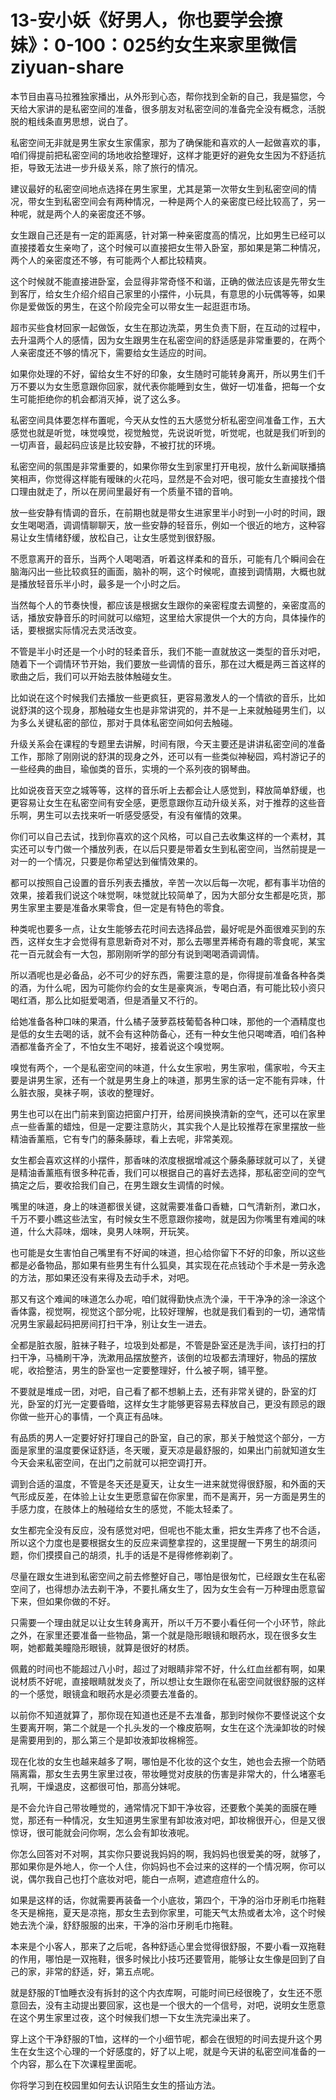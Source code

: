 # 13-安小妖《好男人，你也要学会撩妹》：0-100：025约女生来家里微信ziyuan-share

本节目由喜马拉雅独家播出，从外形到心态，帮你找到全新的自己，我是猫您，今天给大家讲的是私密空间的准备，很多朋友对私密空间的准备完全没有概念，活脱脱的粗线条直男思想，说白了。

私密空间无非就是男生家女生家儒家，那为了确保能和喜欢的人一起做喜欢的事，咱们得提前把私密空间的场地收拾整理好，这样才能更好的避免女生因为不舒适抗拒，导致无法进一步升级关系，除了旅行的情况。

建议最好的私密空间地点选择在男生家里，尤其是第一次带女生到私密空间的情况，带女生到私密空间会有两种情况，一种是两个人的亲密度已经比较高了，另一种呢，就是两个人的亲密度还不够。

女生跟自己还是有一定的距离感，针对第一种亲密度高的情况，比如男生已经可以直接搂着女生亲吻了，这个时候可以直接把女生带入卧室，那如果是第二种情况，两个人的亲密度还不够，有可能两个人都比较精爽。

这个时候就不能直接进卧室，会显得非常奇怪不和谐，正确的做法应该是先带女生到客厅，给女生介绍介绍自己家里的小摆件，小玩具，有意思的小玩偶等等，如果你是爱做饭的男生，在这个阶段完全可以带女生一起逛逛市场。

超市买些食材回家一起做饭，女生在那边洗菜，男生负责下厨，在互动的过程中，去升温两个人的感情，因为女生跟男生在私密空间的舒适感是非常重要的，在两个人亲密度还不够的情况下，需要给女生适应的时间。

如果你处理的不好，留给女生不好的印象，女生随时可能转身离开，所以男生们千万不要以为女生愿意跟你回家，就代表你能睡到女生，做好一切准备，把每一个女生可能拒绝你的机会都消灭掉，说了这么多。

私密空间具体要怎样布置呢，今天从女性的五大感觉分析私密空间准备工作，五大感觉也就是听觉，味觉嗅觉，视觉触觉，先说说听觉，听觉呢，也就是我们听到的一切声音，最起码应该是比较安静，不被打扰的环境。

私密空间的氛围是非常重要的，如果你带女生到家里打开电视，放什么新闻联播搞笑相声，你觉得这样能有暧昧的火花吗，显然是不会对吧，很可能女生直接找个借口理由就走了，所以在房间里最好有一个质量不错的音响。

放一些安静有情调的音乐，在前期也就是带女生进家里半小时到一小时的时间，跟女生喝喝酒，调调情聊聊天，放一些安静的轻音乐，例如一个很近的地方，这种容易让女生情绪舒缓，放松自己，让女生感觉到很舒服。

不愿意离开的音乐，当两个人喝喝酒，听着这样柔和的音乐，可能有几个瞬间会在脑海闪出一些比较疯狂的画面，脑补的啊，这个时候呢，直接到调情期，大概也就是播放轻音乐半小时，最多是一个小时之后。

当然每个人的节奏快慢，都应该是根据女生跟你的亲密程度去调整的，亲密度高的话，播放安静音乐的时间就可以缩短，这里给大家提供一个大的方向，具体操作的话，要根据实际情况去灵活改变。

不管是半小时还是一个小时的轻柔音乐，我们不能一直就放这一类型的音乐对吧，随着下一个调情环节开始，我们要放一些调情的音乐，那在过大概是两三首这样的歌曲之后，我们可以开始去肢体触碰女生。

比如说在这个时候我们去播放一些更疯狂，更容易激发人的一个情欲的音乐，比如说舒淇的这个现身，那触碰女生也是非常讲究的，并不是一上来就触碰男生们，以为多么关键私密的部位，那对于具体私密空间如何去触碰。

升级关系会在课程的专题里去讲解，时间有限，今天主要还是讲讲私密空间的准备工作，那除了刚刚说的舒淇的现身之外，还可以有一些类似神秘园，鸡村游记子的一些经典的曲目，瑜伽类的音乐，实境的一个系列夜的钢琴曲。

比如说夜音天空之城等等，这样的音乐听上去都会让人感觉到，释放简单舒缓，也更容易让女生在私密空间有安全感，更愿意跟你互动升级关系，对于推荐的这些音乐啊，男生可以去找来听一听感受感受，有没有催情的效果。

你们可以自己去试，找到你喜欢的这个风格，可以自己去收集这样的一个素材，其实还可以专门做一个播放列表，在以后只要是带着女生到私密空间，当然前提是一对一的一个情况，只要是你希望达到催情效果的。

都可以按照自己设置的音乐列表去播放，辛苦一次以后每一次呢，都有事半功倍的效果，接着我们说这个味觉啊，味觉就比较简单了，因为大部分女生都是吃货，那男生家里主要是准备水果零食，但一定是有特色的零食。

种类呢也要多一点，让女生能够去花时间去选择品尝，最好呢是外面很难买到的东西，这样女生才会觉得有意思新奇对不对，那么去哪里弄稀奇有趣的零食呢，某宝花一百元就会有一大包，那刚刚听学的部分有说到喝喝酒调调情。

所以酒呢也是必备品，必不可少的好东西，需要注意的是，你得提前准备各种各类的酒，为什么呢，因为可能你约会的女生是豪爽派，专喝白酒，有可能比较小资只喝红酒，那么比如挺爱喝酒，但是酒量又不行的。

给她准备各种口味的果酒，什么橘子菠萝荔枝葡萄各种口味，那他的一个酒精度也是低的女生去喝的话，就不会有这种防备心，还有一种女生他只喝啤酒，咱们各种酒都准备齐全了，不怕女生不喝好，接着说这个嗅觉啊。

嗅觉有两个，一个是私密空间的味道，什么女生家啦，男生家啦，儒家啦，今天主要是讲男生家，还有一个就是男生身上的味道，那男生家的话一定不能有异味，什么脏衣服，臭袜子啊，该收的整理好。

男生也可以在出门前来到窗边把窗户打开，给房间换换清新的空气，还可以在家里点一些香薰的蜡烛，但是一定要注意防火，其实我个人是比较推荐在家里摆放一些精油香薰瓶，它有专门的藤条藤球，看上去呢，非常美观。

女生都会喜欢这样的小摆件，那香味的浓度根据增减这个藤条藤球就可以了，关键是精油香薰瓶有很多种花香，我们可以根据自己的喜好去选择，那私密空间的空气搞定之后，要收拾我们自己，在男生跟女生调情的时候。

嘴里的味道，身上的味道都很关键，这就需要准备口香糖，口气清新剂，漱口水，千万不要小瞧这些法宝，有时候女生不愿意跟你接吻，就是因为你嘴里有难闻的味道，什么大蒜味，烟味，臭男人味啊，开玩笑。

也可能是女生害怕自己嘴里有不好闻的味道，担心给你留下不好的印象，所以这些都是必备物品，那如果有些男生有什么狐臭，其实现在花点钱动个手术是一劳永逸的方法，那如果还没有来得及去动手术，对吧。

那又有这个难闻的味道怎么办呢，咱们就得勤快点洗个澡，干干净净的涂一涂这个香体露，视觉啊，视觉这个部分呢，比较好理解，也就是我们看到的一切，通常情况男生家最起码把房间打扫干净，别让女生一进去。

全都是脏衣服，脏袜子鞋子，垃圾到处都是，不管是卧室还是洗手间，该打扫的打扫干净，马桶刷干净，洗漱用品摆放整齐，该倒的垃圾都去清理好，物品的摆放呢，收拾整洁，男生的卧室也一定要整理好，什么被子啊，铺平整。

不要就是堆成一团，对吧，自己看了都不想躺上去，还有非常关键的，卧室的灯光，卧室的灯光一定要昏暗，这样女生才能够更容易去释放自己，更没有顾忌的跟你做一些开心的事情，一个真正有品味。

有品质的男人一定要好好打理自己的卧室，自己的家，那关于触觉这个部分，一方面是家里的温度要保证舒适，冬天暖，夏天凉是最舒服的，如果出门前就知道女生今天会来私密空间，在出门之前就可以把空调打开。

调到合适的温度，不管是冬天还是夏天，让女生一进来就觉得很舒服，和外面的天气形成反差，在体验上让女生更愿意留在你家里，而不是离开，另一方面是男生的手感力度，在肢体上的触碰给女生的感觉，不能太轻柔了。

女生都完全没有反应，没有感觉对吧，但呢也不能太重，把女生弄疼了也不合适，所以这个力度也是要根据女生的反应来调整拿捏的，这里提醒一下男生的胡须问题，你们摸摸自己的胡须，扎手的话是不是得修修剃剃了。

尽量在跟女生进到私密空间之前去修整好自己，哪怕是很匆忙，已经跟女生在私密空间了，也得想办法去剃干净，不要扎痛女生了，因为女生会有一万种理由愿意留下来，但如果你做的不好。

只需要一个理由就足以让女生转身离开，所以千万不要小看任何一个小环节，除此之外，在家里还要准备一些物品，第一个就是隐形眼镜和眼药水，现在很多女生啊，她都戴美瞳隐形眼镜，就算是很好的材质。

佩戴的时间也不能超过八小时，超过了对眼睛非常不好，什么红血丝都有啊，如果说材质不好呢，直接眼睛就发炎了，所以想让女生跟你在私密空间就很舒服的这样的一个感觉，眼镜盒和眼药水是必须要去准备的。

以前你不知道就算了，那你现在知道也还是不去准备，那到时候你不要怪说这个女生要离开啊，第二个就是一个扎头发的一个橡皮筋啊，女生在这个洗澡卸妆的时候是需要用到的，那么第三个是卸妆液卸妆棉棉签。

现在化妆的女生也越来越多了啊，哪怕是不化妆的这个女生，她也会去擦一个防晒隔离霜，那女生去男生家里过夜，带妆睡觉对皮肤的伤害是非常大的，什么堵塞毛孔啊，干燥退皮，这都很可怕，那高分妹呢。

是不会允许自己带妆睡觉的，通常情况下卸干净妆容，还要敷个美美的面膜在睡觉，那还有一种情况，女生知道男生家里有卸妆液对吧，卸妆棉很开心，但是又很惊讶，很可能就会问你啊，怎么会有卸妆液呢。

你怎么回答对不对啊，其实你只要说我妈妈的啊，我妈妈也很爱美的呀，就够了，那如果你是外地人，你一个人住，你妈妈也不会过来的这样的一个情况啊，你可以说，偶尔我自己也打个底妆对吧，能白一点啊，遮遮痘痘什么的。

如果是这样的话，你就需要再装备一个小底妆，第四个，干净的浴巾牙刷毛巾拖鞋冬天是棉拖，夏天是凉拖，那女生去到你家里，可能天气太热或者太冷，这个时候她去洗个澡，舒舒服服的出来，干净的浴巾牙刷毛巾拖鞋。

本来是个小客人，那来了之后呢，各种舒适心里会觉得很舒服，不要小看一双拖鞋的作用，哪怕是一双拖鞋，很多时候比小技巧还要管用，能够让女生像是回到了自己的家，非常的舒适，好，第五点呢。

就是舒服的T恤睡衣没有拆封的这个内衣库啊，可能时间已经很晚了，女生还不愿意回去，没有主动提出要回家，这也是一个很大的一个信号，对吧，说明女生愿意在这个男生家里过夜，这个时候我们想一下女生洗完澡出来了。

穿上这个干净舒服的T恤，这样的一个小细节呢，都会在很短的时间去提升这个男生在女生这个心理的一个好感度的，好了以上呢，就是今天讲的私密空间准备的一个内容，那么在下次课程里面呢。

你将学习到在校园里如何去认识陌生女生的搭讪方法。